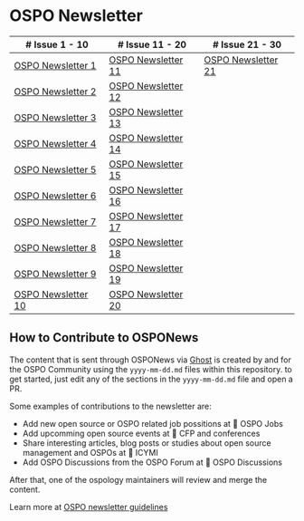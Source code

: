 # OSPO Newsletter
| # Issue 1 - 10 | # Issue 11 - 20 | # Issue 21 - 30
| --- | --- | --- |
|[OSPO Newsletter 1](https://ospo-news.ghost.io/ospo-news-from-the-todo-group/)|[OSPO Newsletter 11](https://ospo-news.ghost.io/ospo-news-from-the-todo-group-issue-11/)|[OSPO Newsletter 21](https://ospo-news.ghost.io/osponews-from-the-todo-group-issue-21/)|
|[OSPO Newsletter 2](https://ospo-news.ghost.io/ospo-news-from-the-todo-group-issue-2/)|[OSPO Newsletter 12](https://ospo-news.ghost.io/ospo-news-from-the-todo-group-issue-12/)|
|[OSPO Newsletter 3](https://ospo-news.ghost.io/ospo-news-from-the-todo-group-issue-3/)|[OSPO Newsletter 13](https://ospo-news.ghost.io/ospo-news-from-the-todo-group-issue-13/)|
|[OSPO Newsletter 4](https://ospo-news.ghost.io/ospo-news-from-the-todo-group-issue-4/)|[OSPO Newsletter 14](https://ospo-news.ghost.io/ospo-news-from-the-todo-group-issue-14/)|
|[OSPO Newsletter 5](https://ospo-news.ghost.io/ospo-news-from-the-todo-group-issue-5/)|[OSPO Newsletter 15](https://ospo-news.ghost.io/ospo-news-from-the-todo-group-issue-15/)|
|[OSPO Newsletter 6](https://ospo-news.ghost.io/ospo-news-from-the-todo-group-issue-6/)|[OSPO Newsletter 16](https://ospo-news.ghost.io/ospo-news-from-the-todo-group-issue-16/)|
|[OSPO Newsletter 7](https://ospo-news.ghost.io/ospo-news-from-the-todo-group-issue-7/)|[OSPO Newsletter 17](https://ospo-news.ghost.io/ospo-news-from-the-todo-group-issue-17/)|
|[OSPO Newsletter 8](https://ospo-news.ghost.io/ospo-news-from-the-todo-group-issue-8/)|[OSPO Newsletter 18](https://ospo-news.ghost.io/ospo-news-from-the-todo-group-issue-18/)|
|[OSPO Newsletter 9](https://ospo-news.ghost.io/ospo-news-from-the-todo-group-issue-9/)|[OSPO Newsletter 19](https://ospo-news.ghost.io/ospo-news-from-the-todo-group-issue-19/)|
|[OSPO Newsletter 10](https://ospo-news.ghost.io/ospo-news-from-the-todo-group-issue-10/)| [OSPO Newsletter 20](https://ospo-news.ghost.io/ospo-newsletter-20/) |

## How to Contribute to OSPONews

The content that is sent through OSPONews via [Ghost](https://ospo-news.ghost.io/) is created by and for the OSPO Community using the `yyyy-mm-dd.md` files within this repository. to get started, just edit any of the sections in the `yyyy-mm-dd.md` file and open a PR. 

Some examples of contributions to the newsletter are:

* Add new open source or OSPO related job possitions at 🧳 OSPO Jobs
* Add upcomming open source events at 🚀 CFP and conferences
* Share interesting articles, blog posts or studies about open source management and OSPOs at 📌 ICYMI
* Add OSPO Discussions from the OSPO Forum at 🙋 OSPO Discussions

After that, one of the ospology maintainers will review and merge the content.

Learn more at [OSPO newsletter guidelines](https://github.com/todogroup/ospology/blob/main/newsletter/newsletter-guidelines.md)
